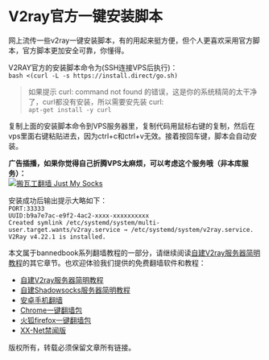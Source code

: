 <h1>V2ray官方一键安装脚本</h1>

网上流传一些v2ray一键安装脚本，有的用起来挺方便，但个人更喜欢采用官方脚本，官方脚本更加安全可靠，你懂得。

V2RAY官方的安装脚本命令为(SSH连接VPS后执行)：<br>
`bash <(curl -L -s https://install.direct/go.sh)`

> 如果提示 curl: command not found 的错误，这是你的系统精简的太干净了，curl都没有安装，所以需要安先装 curl:<br>
`apt-get install -y curl`

复制上面的安装脚本命令到VPS服务器里，复制代码用鼠标右键的复制，然后在vps里面右键粘贴进去，因为ctrl+c和ctrl+v无效。接着按回车键，脚本会自动安装。

<b>广告插播，如果你觉得自己折腾VPS太麻烦，可以考虑这个服务哦（非本库服务）：</b><br>
<a href="https://github.com/killgcd/justmysocks/blob/master/README.md"><img src="https://raw.githubusercontent.com/killgcd/justmysocks/master/images/bwgss.jpg" alt="搬瓦工翻墙 Just My Socks"></a>

安装成功后输出提示大略如下：<br>
`PORT:33333`<br>
`UUID:b9a7e7ac-e9f2-4ac2-xxxx-xxxxxxxxxx`<br>
`Created symlink /etc/systemd/system/multi-user.target.wants/v2ray.service → /etc/systemd/system/v2ray.service.`<br>
`V2Ray v4.22.1 is installed.`<br>


本文属于bannedbook系列翻墙教程的一部分，请继续阅读<a href="https://github.com/bannedbook/fanqiang/blob/master/v2ss/%E8%87%AA%E5%BB%BAV2ray%E6%9C%8D%E5%8A%A1%E5%99%A8%E7%AE%80%E6%98%8E%E6%95%99%E7%A8%8B.md" >自建V2ray服务器简明教程</a>的其它章节。也欢迎体验我们提供的免费翻墙软件和教程：
<ul>
  <li><a href="https://github.com/bannedbook/fanqiang/blob/master/v2ss/%E8%87%AA%E5%BB%BAV2ray%E6%9C%8D%E5%8A%A1%E5%99%A8%E7%AE%80%E6%98%8E%E6%95%99%E7%A8%8B.md" >自建V2ray服务器简明教程</a></li>
  <li><a href="https://github.com/bannedbook/fanqiang/blob/master/v2ss/%E8%87%AA%E5%BB%BAShadowsocks%E6%9C%8D%E5%8A%A1%E5%99%A8%E7%AE%80%E6%98%8E%E6%95%99%E7%A8%8B.md">自建Shadowsocks服务器简明教程</a></li>
<li><a href="https://github.com/bannedbook/fanqiang/wiki/%E5%AE%89%E5%8D%93%E7%BF%BB%E5%A2%99%E8%BD%AF%E4%BB%B6">安卓手机翻墙</a></li>
 <li><a href="/bannedbook/fanqiang/wiki/Chrome%E4%B8%80%E9%94%AE%E7%BF%BB%E5%A2%99%E5%8C%85" >Chrome一键翻墙包</a></li>
 <li><a href="/bannedbook/fanqiang/wiki/%E7%81%AB%E7%8B%90firefox%E4%B8%80%E9%94%AE%E7%BF%BB%E5%A2%99%E5%8C%85" >火狐firefox一键翻墙包</a></li>
 <li><a href="/bannedbook/xxjw" >XX-Net禁闻版</a></li>
</ul>

版权所有，转载必须保留文章所有链接。
